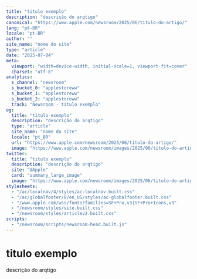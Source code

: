 ```yaml
---
title: "titulo exemplo"
description: "descrição do arqtigo"
canonical: "https://www.apple.com/newsroom/2025/06/titulo-do-artigo/"
lang: "pt-BR"
locale: "pt-BR"
author: ""
site_name: "nome do site"
type: "article"
date: "2025-07-04"
meta:
  viewport: "width=device-width, initial-scale=1, viewport-fit=cover"
  charset: "utf-8"
analytics:
  s_channel: "newsroom"
  s_bucket_0: "applestoreww"
  s_bucket_1: "applestoreww"
  s_bucket_2: "applestoreww"
  track: "Newsroom - titulo exemplo"
og:
  title: "titulo exemplo"
  description: "descrição do arqtigo"
  type: "article"
  site_name: "nome do site"
  locale: "pt_BR"
  url: "https://www.apple.com/newsroom/2025/06/titulo-do-artigo/"
  image: "https://www.apple.com/newsroom/images/2025/06/titulo-do-artigo/tile/imagem-exemplo.jpg.og.jpg?202507041300"
twitter:
  title: "titulo exemplo"
  description: "descrição do arqtigo"
  site: "@Apple"
  card: "summary_large_image"
  image: "https://www.apple.com/newsroom/images/2025/06/titulo-do-artigo/tile/imagem-exemplo.jpg.og.jpg?202507041300"
stylesheets:
  - "/ac/localnav/4/styles/ac-localnav.built.css"
  - "/ac/globalfooter/8/en_US/styles/ac-globalfooter.built.css"
  - "/www.apple.com/wss/fonts?families=SF+Pro,v3|SF+Pro+Icons,v3"
  - "/newsroom/styles/site.built.css"
  - "/newsroom/styles/articlev2.built.css"
scripts:
  - "/newsroom/scripts/newsroom-head.built.js"
---
```


# titulo exemplo

descrição do arqtigo

<!-- Conteúdo do artigo aqui -->
